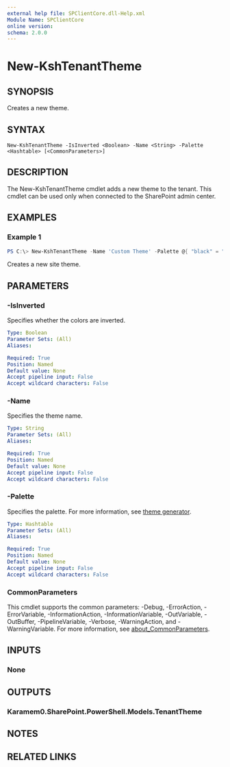```yaml
---
external help file: SPClientCore.dll-Help.xml
Module Name: SPClientCore
online version:
schema: 2.0.0
---
```


# New-KshTenantTheme

## SYNOPSIS
Creates a new theme.

## SYNTAX

```
New-KshTenantTheme -IsInverted <Boolean> -Name <String> -Palette <Hashtable> [<CommonParameters>]
```

## DESCRIPTION
The New-KshTenantTheme cmdlet adds a new theme to the tenant.
This cmdlet can be used only when connected to the SharePoint admin center.

## EXAMPLES

### Example 1
```powershell
PS C:\> New-KshTenantTheme -Name 'Custom Theme' -Palette @{ "black" = "#000000" }
```

Creates a new site theme.

## PARAMETERS

### -IsInverted
Specifies whether the colors are inverted.

```yaml
Type: Boolean
Parameter Sets: (All)
Aliases:

Required: True
Position: Named
Default value: None
Accept pipeline input: False
Accept wildcard characters: False
```

### -Name
Specifies the theme name.

```yaml
Type: String
Parameter Sets: (All)
Aliases:

Required: True
Position: Named
Default value: None
Accept pipeline input: False
Accept wildcard characters: False
```

### -Palette
Specifies the palette.
For more information, see [theme generator](https://developer.microsoft.com/en-us/fabric#/styles/themegenerator).

```yaml
Type: Hashtable
Parameter Sets: (All)
Aliases:

Required: True
Position: Named
Default value: None
Accept pipeline input: False
Accept wildcard characters: False
```

### CommonParameters
This cmdlet supports the common parameters: -Debug, -ErrorAction, -ErrorVariable, -InformationAction, -InformationVariable, -OutVariable, -OutBuffer, -PipelineVariable, -Verbose, -WarningAction, and -WarningVariable. For more information, see [about_CommonParameters](http://go.microsoft.com/fwlink/?LinkID=113216).

## INPUTS

### None

## OUTPUTS

### Karamem0.SharePoint.PowerShell.Models.TenantTheme

## NOTES

## RELATED LINKS
